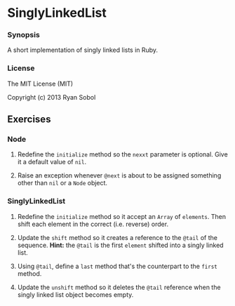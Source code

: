 SinglyLinkedList
================

### Synopsis

A short implementation of singly linked lists in Ruby.

### License

The MIT License (MIT)

Copyright (c) 2013 Ryan Sobol

## Exercises

### Node

1. Redefine the `initialize` method so the `nexxt` parameter is optional. Give it a default value of `nil`.

2. Raise an exception whenever `@next` is about to be assigned something other than `nil` or a `Node` object.

### SinglyLinkedList

1. Redefine the `initialize` method so it accept an `Array` of `elements`. Then shift each element in the correct (i.e. reverse) order.

2. Update the `shift` method so it creates a reference to the `@tail` of the sequence. **Hint:** the `@tail` is the first `element` shifted into a singly linked list.

3. Using `@tail`, define a `last` method that's the counterpart to the `first` method.

4. Update the `unshift` method so it deletes the `@tail` reference when the singly linked list object becomes empty.
